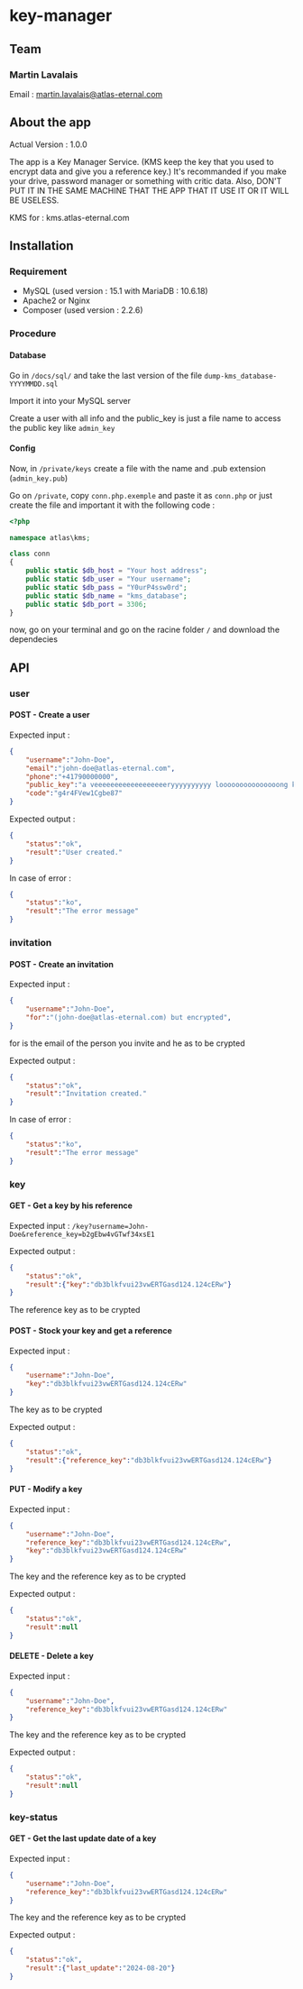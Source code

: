 # key-manager

## Team

### Martin Lavalais

Email : martin.lavalais@atlas-eternal.com

## About the app

Actual Version : 1.0.0

The app is a Key Manager Service. (KMS keep the key that you used to encrypt data and give you a reference key.)
It's recommanded if you make your drive, password manager or something with critic data.
Also, DON'T PUT IT IN THE SAME MACHINE THAT THE APP THAT IT USE IT OR IT WILL BE USELESS.

KMS for : kms.atlas-eternal.com

## Installation

### Requirement

- MySQL (used version : 15.1 with MariaDB : 10.6.18)
- Apache2 or Nginx
- Composer (used version : 2.2.6)

### Procedure

#### Database

Go in `/docs/sql/` and take the last version of the file `dump-kms_database-YYYYMMDD.sql`

Import it into your MySQL server

Create a user with all info and the public_key is just a file name to access the public key like `admin_key`

#### Config

Now, in `/private/keys` create a file with the name and .pub extension (`admin_key.pub`)

Go on `/private`, copy `conn.php.exemple` and paste it as `conn.php` or just create the file and important it with the following code :

```php
<?php

namespace atlas\kms;

class conn
{
    public static $db_host = "Your host address";
    public static $db_user = "Your username";
    public static $db_pass = "Y0urP4ssw0rd";
    public static $db_name = "kms_database";
    public static $db_port = 3306;
}
```

now, go on your terminal and go on the racine folder `/` and download the dependecies

## API

### user

#### POST - Create a user

Expected input :

```json
{
    "username":"John-Doe",
    "email":"john-doe@atlas-eternal.com",
    "phone":"+41790000000",
    "public_key":"a veeeeeeeeeeeeeeeeeeryyyyyyyyyy looooooooooooooong keeeeeeeyyyyyyyyyy",
    "code":"g4r4FVew1Cgbe87"
}
```

Expected output :

```json
{
    "status":"ok",
    "result":"User created."
}
```

In case of error :

```json
{
    "status":"ko",
    "result":"The error message"
}
```

### invitation

#### POST - Create an invitation

Expected input :

```json
{
    "username":"John-Doe",
    "for":"(john-doe@atlas-eternal.com) but encrypted",
}
```
for is the email of the person you invite and he as to be crypted

Expected output :

```json
{
    "status":"ok",
    "result":"Invitation created."
}
```

In case of error :

```json
{
    "status":"ko",
    "result":"The error message"
}
```

### key

#### GET - Get a key by his reference

Expected input : `/key?username=John-Doe&reference_key=b2gEbw4vGTwf34xsE1`

Expected output : 

```json
{
    "status":"ok",
    "result":{"key":"db3blkfvui23vwERTGasd124.124cERw"}
}
```

The reference key as to be crypted

#### POST - Stock your key and get a reference

Expected input : 

```json
{
    "username":"John-Doe",
    "key":"db3blkfvui23vwERTGasd124.124cERw"
}
```

The key as to be crypted

Expected output : 

```json
{
    "status":"ok",
    "result":{"reference_key":"db3blkfvui23vwERTGasd124.124cERw"}
}
```

#### PUT - Modify a key

Expected input : 

```json
{
    "username":"John-Doe",
    "reference_key":"db3blkfvui23vwERTGasd124.124cERw",
    "key":"db3blkfvui23vwERTGasd124.124cERw"
}
```

The key and the reference key as to be crypted

Expected output : 

```json
{
    "status":"ok",
    "result":null
}
```

#### DELETE - Delete a key

Expected input : 

```json
{
    "username":"John-Doe",
    "reference_key":"db3blkfvui23vwERTGasd124.124cERw"
}
```

The key and the reference key as to be crypted

Expected output : 

```json
{
    "status":"ok",
    "result":null
}
```

### key-status

#### GET - Get the last update date of a key

Expected input : 

```json
{
    "username":"John-Doe",
    "reference_key":"db3blkfvui23vwERTGasd124.124cERw"
}
```

The key and the reference key as to be crypted

Expected output : 

```json
{
    "status":"ok",
    "result":{"last_update":"2024-08-20"}
}
```